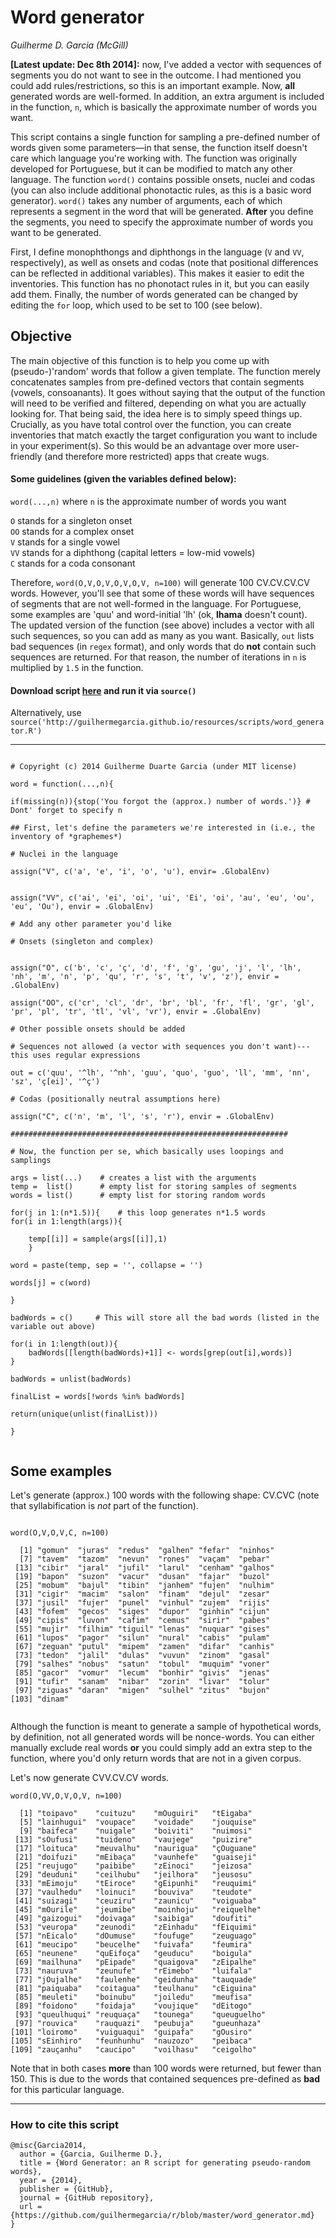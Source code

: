 # Word generator

*Guilherme D. Garcia (McGill)*

**[Latest update: Dec 8th 2014]:** now, I've added a vector with sequences of segments you do not want to see in the outcome. I had mentioned you could add rules/restrictions, so this is an important example. Now, **all** generated words are well-formed. In addition, an extra argument is included in the function, ```n```, which is basically the approximate number of words you want.

This script contains a single function for sampling a pre-defined number of words given some parameters—in that sense, the function itself doesn't care which language you're working with. The function was originally developed for Portuguese, but it can be modified to match any other language. The function ```word()``` contains possible onsets, nuclei and codas (you can also include additional phonotactic rules, as this is a basic word generator). ```word()``` takes any number of arguments, each of which represents a segment in the word that will be generated. **After** you define the segments, you need to specify the approximate number of words you want to be generated.

First, I define monophthongs and diphthongs in the language (```V``` and ```VV```, respectively), as well as onsets and codas (note that positional differences can be reflected in additional variables). This makes it easier to edit the inventories. This function has no phonotact rules in it, but you can easily add them. Finally, the number of words generated can be changed by editing the ```for``` loop, which used to be set to 100 (see below).

## Objective

The main objective of this function is to help you come up with (pseudo-)'random' words that follow a given template. The function merely concatenates samples from pre-defined vectors that contain segments (vowels, consoanants). It goes without saying that the output of the function will need to be verified and filtered, depending on what you are actually looking for. That being said, the idea here is to simply speed things up. Crucially, as you have total control over the function, you can create inventories that match exactly the target configuration you want to include in your experiment(s). So this would be an advantage over more user-friendly (and therefore more restricted) apps that create wugs.

#### Some guidelines (given the variables defined below):

```word(...,n)``` where ```n``` is the approximate number of words you want  

```O``` stands for a singleton onset  
```OO``` stands for a complex onset  
```V``` stands for a single vowel  
```VV``` stands for a diphthong  (capital letters = low-mid vowels)  
```C``` stands for a coda consonant  

Therefore, ```word(O,V,O,V,O,V,O,V, n=100)``` will generate 100 CV.CV.CV.CV words. However, you'll see that some of these words will have sequences of segments that are not well-formed in the language. For Portuguese, some examples are 'quu' and word-initial 'lh' (ok, **lhama** doesn't count). The updated version of the function (see above) includes a vector with all such sequences, so you can add as many as you want. Basically, ```out``` lists bad sequences (in ```regex``` format), and only words that do **not** contain such sequences are returned. For that reason, the number of iterations in ```n``` is multiplied by ```1.5``` in the function.


#### Download script [here](http://guilhermegarcia.github.io/resources/scripts/word_generator.R) and run it via ```source()```

Alternatively, use ```source('http://guilhermegarcia.github.io/resources/scripts/word_generator.R')```

-----

```{R}

# Copyright (c) 2014 Guilherme Duarte Garcia (under MIT license)

word = function(...,n){

if(missing(n)){stop('You forgot the (approx.) number of words.')} # Dont' forget to specify n

## First, let's define the parameters we're interested in (i.e., the inventory of *graphemes*)

# Nuclei in the language

assign("V", c('a', 'e', 'i', 'o', 'u'), envir= .GlobalEnv)


assign("VV", c('ai', 'ei', 'oi', 'ui', 'Ei', 'oi', 'au', 'eu', 'ou', 'eu', 'Ou'), envir = .GlobalEnv)

# Add any other parameter you'd like

# Onsets (singleton and complex)


assign("O", c('b', 'c', 'ç', 'd', 'f', 'g', 'gu', 'j', 'l', 'lh', 'nh', 'm', 'n', 'p', 'qu', 'r', 's', 't', 'v', 'z'), envir = .GlobalEnv)

assign("OO", c('cr', 'cl', 'dr', 'br', 'bl', 'fr', 'fl', 'gr', 'gl', 'pr', 'pl', 'tr', 'tl', 'vl', 'vr'), envir = .GlobalEnv)

# Other possible onsets should be added

# Sequences not allowed (a vector with sequences you don't want)---this uses regular expressions

out = c('quu', '^lh', '^nh', 'guu', 'quo', 'guo', 'll', 'mm', 'nn', 'sz', 'ç[ei]', '^ç')

# Codas (positionally neutral assumptions here)

assign("C", c('n', 'm', 'l', 's', 'r'), envir = .GlobalEnv)

##############################################################

# Now, the function per se, which basically uses loopings and samplings

args = list(...)    # creates a list with the arguments
temp =  list()      # empty list for storing samples of segments
words = list()      # empty list for storing random words

for(j in 1:(n*1.5)){    # this loop generates n*1.5 words
for(i in 1:length(args)){

    temp[[i]] = sample(args[[i]],1)
    }

word = paste(temp, sep = '', collapse = '')

words[j] = c(word)

}

badWords = c()     # This will store all the bad words (listed in the variable out above)

for(i in 1:length(out)){
    badWords[[length(badWords)+1]] <- words[grep(out[i],words)]
}

badWords = unlist(badWords)

finalList = words[!words %in% badWords]

return(unique(unlist(finalList)))

}


```

## Some examples

Let's generate (approx.) 100 words with the following shape: CV.CVC (note that syllabification is *not* part of the function).

```{R}

word(O,V,O,V,C, n=100)

  [1] "gomun"  "juras"  "redus"  "galhen" "fefar"  "ninhos"
  [7] "tavem"  "tazom"  "nevun"  "rones"  "vaçam"  "pebar" 
 [13] "cibir"  "jaral"  "jufil"  "larul"  "cenham" "galhos"
 [19] "bapon"  "suzon"  "vacur"  "dusan"  "fajar"  "buzol" 
 [25] "mobum"  "bajul"  "tibin"  "janhem" "fujen"  "nulhim"
 [31] "cigir"  "macim"  "salon"  "finam"  "dejul"  "zesar" 
 [37] "jusil"  "fujer"  "punel"  "vinhul" "zujem"  "rijis" 
 [43] "fofem"  "gecos"  "siges"  "dupor"  "ginhin" "cijun" 
 [49] "cipis"  "luvon"  "cafim"  "cemus"  "sirir"  "pabes" 
 [55] "mujir"  "filhim" "tiguil" "lenas"  "nuquar" "gises" 
 [61] "lupos"  "pagor"  "silun"  "nural"  "cabis"  "pulam" 
 [67] "zeguan" "putul"  "mipem"  "zamen"  "difar"  "canhis"
 [73] "tedon"  "jalil"  "dulas"  "vuvun"  "zinom"  "gasal" 
 [79] "salhes" "nobus"  "satun"  "tobul"  "muquim" "voner" 
 [85] "gacor"  "vomur"  "lecum"  "bonhir" "givis"  "jenas" 
 [91] "tufir"  "sanam"  "nibar"  "zorin"  "livar"  "tolur" 
 [97] "ziguas" "daran"  "migen"  "sulhel" "zitus"  "bujon" 
[103] "dinam" 


```

Although the function is meant to generate a sample of hypothetical words, by definition, not all generated words will be nonce-words. You can either manually exclude real words **or** you could simply add an extra step to the function, where you'd only return words that are not in a given corpus.

Let's now generate CVV.CV.CV words.

```{R}
word(O,VV,O,V,O,V, n=100)

  [1] "toipavo"    "cuituzu"    "mOuguiri"   "tEigaba"   
  [5] "lainhugui"  "voupace"    "voidade"    "jouquise"  
  [9] "baifeca"    "nuigale"    "boiviti"    "nuimosi"   
 [13] "sOufusi"    "tuideno"    "vaujege"    "puizire"   
 [17] "loituca"    "meuvalhu"   "naurigua"   "çOuguane"  
 [21] "doifuzi"    "mEibaça"    "vaunhefe"   "guaiseji"  
 [25] "reujugo"    "paibibe"    "zEinoci"    "jeizosa"   
 [29] "deuduni"    "ceilhubu"   "jeilhora"   "jeusosu"   
 [33] "mEimoju"    "tEiroce"    "gEipunhi"   "reuquimi"  
 [37] "vaulhedu"   "loinuci"    "bouviva"    "teudote"   
 [41] "suizagi"    "ceuziru"    "zaunicu"    "voiguaba"  
 [45] "mOurile"    "jeumibe"    "moinhoju"   "reiquelhe" 
 [49] "gaizogui"   "doivaga"    "saibiga"    "doufiti"   
 [53] "veuropa"    "zeunodi"    "zEinhadu"   "fEiquimi"  
 [57] "nEicalo"    "dOumuse"    "foufuge"    "zeuguago"  
 [61] "meucipo"    "beucelhe"   "fuivafa"    "feumira"   
 [65] "neunene"    "quEifoça"   "geuducu"    "boigula"   
 [69] "mailhuna"   "pEipade"    "quaigova"   "zEipalhe"  
 [73] "nauruva"    "zeunufe"    "rEimebo"    "luifala"   
 [77] "jOujalhe"   "faulenhe"   "geidunha"   "tauquade"  
 [81] "paiquaba"   "coitagua"   "teulhanu"   "cEiguina"  
 [85] "meuleti"    "boinubu"    "joiledu"    "meufisa"   
 [89] "foidono"    "foidaja"    "voujique"   "dEitogo"   
 [93] "queulhuqui" "reuquaça"   "tounega"    "queuguelho"
 [97] "rouvica"    "rauquazi"   "peubuja"    "gueunhaza" 
[101] "loiromo"    "vuiguaqui"  "guipafa"    "gOusiro"   
[105] "sEinhiro"   "feunhunhu"  "nauzozo"    "peibaca"   
[109] "zauçanhu"   "caucipo"    "voilhasu"   "ceigolho"  

```

Note that in both cases **more** than 100 words were returned, but fewer than 150. This is due to the words that contained sequences pre-defined as **bad** for this particular language.


-----

### How to cite this script

```{latex}
@misc{Garcia2014,
  author = {Garcia, Guilherme D.},
  title = {Word Generator: an R script for generating pseudo-random words},
  year = {2014},
  publisher = {GitHub},
  journal = {GitHub repository},
  url = {https://github.com/guilhermegarcia/r/blob/master/word_generator.md}
}
```

